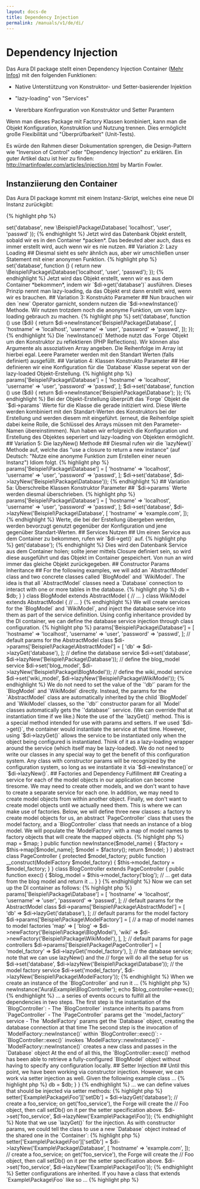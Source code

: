 ```yaml
---
layout: docs-de
title: Dependency Injection
permalink: /manuals/v1/de/di/
---
```


# Dependency Injection #

Das Aura DI package stellt einen Dependency Injection Container
([Mehr Infos](https://de.wikipedia.org/wiki/Dependency_Injection))
mit den folgenden Funktionen:

- Native Unterstützung von Konstruktor- und Setter-basierender Injektion

- "lazy-loading" von "Services"

- Vererbbare Konfirguration von Konstruktor und Setter Paramtern

Wenn man dieses Package mit Factory Klassen kombiniert,
kann man die Objekt Konfiguration, Konstruktion und Nutzung trennen.
Dies ermöglicht große Flexibilität und "Überprüfbarkeit" (Unit-Tests).

Es würde den Rahmen dieser Dokumentation sprengen, die Design-Pattern
wie "Inversion of Control" oder "Dependency Injection" zu erklären.
Ein guter Artikel dazu ist hier zu finden:
<http://martinfowler.com/articles/injection.html> by Martin Fowler.

## Instanziierung den Container ##

Das Aura DI package kommt mit einem Instanz-Skript, welches eine neue
DI Instanz zurückgibt:

{% highlight php %}
<?php
$di = require '/path/to/Aura.Di/scripts/instance.php';
{% endhighlight %}

Alternativ kannst Du die Aura DI `'src/'`  zu deinem Autoloader hinzufügen
und anschließend es selber instantiieren:

{% highlight php %}
<?php
use Aura\Di\Container;
use Aura\Di\Forge;
use Aura\Di\Config;

$di = new Container(new Forge(new Config));
{% endhighlight %}

Der `Container` ist der "Haupt-Behälter".  Unterstützende Objekte sind:

- ein `Config` Objekt zum Sammeln, Wiedergeben und Kombinierung von Settern und Konstruktor Paramteren

- ein `Forge` zur Objekt-Erstellung unter Berücksichtung der `Config` Werte.

Wir werden diese Objekte garnicht gebrauchen, da der `Container` dies für
uns übernimmt.


## Setting Services ##

Für das folgende Beispiel erstellen wir ein Service der eine Datenbank
Verbindung zurückgibt. Diese hypotetische Verbindungs-Klasse ist folgendermaßen
definiert:

{% highlight php %}
<?php
namespace Beispiel\Package;

class Database
{
    public function __construct($hostname, $username, $password)
    {
        // ... make the database connection
    }
}
{% endhighlight %}

Von diesem einfachen Service kommen wir direkt zu einem sehr komplexen
in vier Schritten. Jede dieser Variationen ist eine korrekte Nutzung
des DI Containers; jedes mit seinen eigenen Stärken und Schwächen.

## Variation 1: Eager Loading ##

In dieser Variation erstellen wir ein neues Objekt mittels des
`new` Operators.

{% highlight php %}
<?php
$di->set('database', new \Beispiel\Package\Database(
    'localhost', 'user', 'passwd'
));
{% endhighlight %}

Jetzt wird das Datenbank Objekt erstellt, sobald wir es in den Container *packen*.
Das bedeuted aber auch, dass es immer erstellt wird, auch wenn wir es nie nutzen.

## Variation 2: Lazy Loading ##

Diesmal sieht es sehr ähnlich aus, aber wir umschließen unser Statement mit einer
anonymen Funktion.

{% highlight php %}
<?php
$di->set('database', function () {
    return new \Beispiel\Package\Database('localhost', 'user', 'passwd');
});
{% endhighlight %}

Jetzt wird das Objekt erstellt, wenn wir es aus dem Container *bekommen*,
indem wir `$di->get('database')` ausführen. Dieses Prinzip nennt man
lazy-loading, da das Objekt erst dann erstellt wird, wenn wir es brauchen.

## Variation 3: Konstrukto Parameter ##

Nun brauchen wir den `new` Operator garnicht, sondern nutzen die
`$di->newInstance()` Methode. Wir nutzen trotzdem noch die anonyme Funktion,
um vom lazy-loading gebrauch zu machen.

{% highlight php %}
<?php
$di->set('database', function () use ($di) {
    return $di->newInstance('Beispiel\Package\Database', [
        'hostname' => 'localhost',
        'username' => 'user',
        'password' => 'passwd',
    ]);
});
{% endhighlight %}

Die `newInstance()` Methode nutzt das `Forge` Objekt um den Konstruktor zu reflektieren
(PHP Reflections). Wir können also Argumente als assoziativen Array angeben.
Die Reihenfolge im Array ist hierbei egal. Leere Parameter werden mit den
Standart Werten (falls definiert) ausgefüllt.

## Variation 4: Klassen Konstrukto Parameter ##

Hier definieren wir eine Konfiguration für die `Database` Klasse
seperat von der lazy-loaded Objekt-Erstellung.

{% highlight php %}
<?php
$di->params['Beispiel\Package\Database'] = [
    'hostname' => 'localhost',
    'username' => 'user',
    'password' => 'passwd',
];

$di->set('database', function () use ($di) {
    return $di->newInstance('Beispiel\Package\Database');
});
{% endhighlight %}

Bei der Objekt-Erstellung überprüft das `Forge` Objekt die `$di->params`
Werte für die Klasse die gerade initiziert wird. Diese Werte werden kombiniert
mit den Standart-Werten des Konstruktors bei der Erstellung und werden diesem
mit eingeführt. (erneut, die Reihenfolge spielt dabei keine Rolle, die Schlüssel des Arrays
müssen mit den Parameter-Namen übereinstimmen).

Nun haben wir erfolgreich die Konfiguration und Erstellung des Objektes
seperiert und lazy-loading von Objekten ermöglicht.

## Variation 5: Die lazyNew() Methode ##

Diesmal rufen wir die `lazyNew()` Methode auf, welche das
"use a closure to return a new instance" (auf Deutsch:
"Nutze eine anonyme Funktion zum Erstellen einer neuen Instanz")
Idiom  folgt.

{% highlight php %}
<?php
$di->params['Beispiel\Package\Database'] = [
    'hostname' => 'localhost',
    'username' => 'user',
    'password' => 'passwd',
];

$di->set('database', $di->lazyNew('Beispiel\Package\Database'));
{% endhighlight %}


## Variation 5a: Überschreibe Klassen Konstruktor Parameter ##

`$di->params` Werte werden diesmal überschrieben.

{% highlight php %}
<?php
$di->params['Beispiel\Package\Database'] = [
    'hostname' => 'localhost',
    'username' => 'user',
    'password' => 'passwd',
];

$di->set('database', $di->lazyNew('Beispiel\Package\Database', [
    'hostname' => 'example.com',
]);
{% endhighlight %}

Werte, die bei der Erstellung übergeben werden, werden bevorzugt genutzt
gegenüber der Konfiguration und jene gegenüber Standart-Werten.


## Services Nutzen ##

Um einen Service aus dem Container zu bekommen, rufen wir `$di->get()` auf.

{% highlight php %}
<?php
$db = $di->get('database');
{% endhighlight %}

Dies wird den Datenbank Service aus dem Container holen; sollte jener
mittels Closure definiert sein, so wird diese ausgeführt und das Objekt
im Container gespeichert.
Von nun an wird immer das gleiche Objekt zurückgegeben.

## Constructor Params Inheritance ##

For the following examples, we will add an `AbstractModel` class and two
concrete classes called `BlogModel` and `WikiModel`. The idea is that all
`AbstractModel` classes need a `Database` connection to interact with one or
more tables in the database.

{% highlight php %}
<?php
namespace Beispiel\Package;

abstract class AbstractModel
{
    protected $db;
    
    public function __construct(Database $db)
    {
        $this->db = $db;
    }
}

class BlogModel extends AbstractModel
{
    // ...
}

class WikiModel extends AbstractModel
{
    // ...
}
{% endhighlight %}

We will create services for the `BlogModel` and `WikiModel`, and inject the
database service into them as part of the service definition. Using config
inheritance provided by the DI container, we can define the database service
injection through class configuration.

{% highlight php %}
<?php
// default params for the Database class
$di->params['Beispiel\Package\Database'] = [
    'hostname' => 'localhost',
    'username' => 'user',
    'password' => 'passwd',
];

// default params for the AbstractModel class
$di->params['Beispiel\Package\AbstractModel'] = [
    'db' => $di->lazyGet('database'),
];

// define the database service
$di->set('database', $di->lazyNew('Beispiel\Package\Database'));

// define the blog_model service
$di->set('blog_model', $di->lazyNew('Beispiel\Package\BlogModel'));

// define the wiki_model service
$di->set('wiki_model', $di->lazyNew('Beispiel\Package\WikiModel'));
{% endhighlight %}

We do not need to set the value of the `'db'` param for the `BlogModel` and
`WikiModel` directly. Instead, the params for the `AbstractModel` class are
automatically inherited by the child `BlogModel` and `WikiModel` classes, so
the `'db'` constructor param for all `Model` classes automatically gets the
`'database'` service. (We can override that at instantiation time if we like.)

Note the use of the `lazyGet()` method. This is a special method intended for
use with params and setters. If we used `$di->get()`, the container would
instantiate the service at that time. However, using `$di->lazyGet()` allows
the service to be instantiated only when the object being configured is
instantiated. Think of it as a lazy-loading wrapper around the service (which
itself may be lazy-loaded).

We do not need to write our classes in any special way to get the benefit of
this configuration system. Any class with constructor params will be
recognized by the configuration system, so long as we instantiate it via
`$di->newInstance()`or `$di->lazyNew()`.


## Factories and Dependency Fulfillment ##

Creating a service for each of the model objects in our application can become
tiresome. We may need to create other models, and we don't want to have to
create a separate service for each one. In addition, we may need to create
model objects from within another object. Finally, we don't want to create
model objects until we actually need them. This is where we can make use of
factories.

Below, we will define three new classes: a factory to create model objects for
us, an abstract `PageController` class that uses the model factory, and a
`BlogController` class that needs an instance of a blog model. We will
populate the `ModelFactory` with a map of model names to factory objects that
will create the mapped objects.

{% highlight php %}
<?php
namespace Beispiel\Package;

class ModelFactory
{
    // a map of model names to factory closures
    protected $map = [];
    
    public function __construct($map = [])
    {
        $this->map = $map;
    }
    
    public function newInstance($model_name)
    {
        $factory = $this->map[$model_name];
        $model = $factory();
        return $model;
    }
}

abstract class PageController
{
    protected $model_factory;
    
    public function __construct(ModelFactory $model_factory)
    {
        $this->model_factory = $model_factory;
    }
}

class BlogController extends PageController
{
    public function exec()
    {
        $blog_model = $this->model_factory('blog');
        // ... get data from the blog model and return it ...
    }
}
{% endhighlight %}

Now we can set up the DI container as follows:

{% highlight php %}
<?php
// default params for database connections
$di->params['Beispiel\Package\Database'] = [
    'hostname' => 'localhost',
    'username' => 'user',
    'password' => 'passwd',
];

// default params for the AbstractModel class
$di->params['Beispiel\Package\AbstractModel'] = [
    'db' => $di->lazyGet('database'),
];

// default params for the model factory
$di->params['Beispiel\Package\ModelFactory'] = [
    // a map of model names to model factories
    'map' => [
        'blog' => $di->newFactory('Beispiel\Package\BlogModel'),
        'wiki' => $di->newFactory('Beispiel\Package\WikiModel'),
    ],
];

// default params for page controllers
$di->params['Beispiel\Package\PageController'] = [
    'model_factory' => $di->lazyGet('model_factory'),
];

// the database service; note that we can use lazyNew() and the
// forge will do all the setup for us
$di->set('database', $di->lazyNew('Beispiel\Package\Database'));

// the model factory service
$di->set('model_factory', $di->lazyNew('Beispiel\Package\ModelFactory'));
{% endhighlight %}

When we create an instance of the `BlogController` and run it ...

{% highlight php %}
<?php
$blog_controller = $di->newInstance('Aura\Example\BlogController');
echo $blog_controller->exec();
{% endhighlight %}

... a series of events occurs to fulfill all the dependencies in two steps.
The first step is the instantiation of the `BlogController`:

- The `BlogController` instance inherits its params from `PageController`

- The `PageController` params get the `'model_factory'` service

- The `ModelFactory` params get the `Database` object, creating the
  database connection at that time

The second step is the invocation of `ModelFactory::newInstance()` within
`BlogController::exec()`:

- `BlogController::exec()` invokes `ModelFactory::newInstance()`

- `ModelFactory::newInstance()` creates a new class and passes in the
  `Database` object

At the end of all this, the `BlogController::exec()` method has been able to
retrieve a fully-configured `BlogModel` object without having to specify any
configuration locally.


## Setter Injection ##

Until this point, we have been working via constructor injection. However, we
can work via setter injection as well.

Given the following example class ...

{% highlight php %}
<?php
namespace Example\Package;

class Foo {

    protected $db;

    public function setDb(Database $db)
    {
        $this->db = $db;
    }
}
{% endhighlight %}

... we can define values that should be injected via setter methods:


{% highlight php %}
<?php
// after construction, the Forge will call Foo::setDb()
// and inject the 'database' service object
$di->setter['Example\Package\Foo']['setDb'] = $di->lazyGet('database');

// create a foo_service; on get('foo_service'), the Forge will create the
// Foo object, then call setDb() on it per the setter specification above.
$di->set('foo_service', $di->lazyNew('Example\Package\Foo'));
{% endhighlight %}    

Note that we use `lazyGet()` for the injection. As with constructor params, we
could tell the class to use a new `Database` object instead of the shared one
in the `Container`:

{% highlight php %}
<?php
// after construction, call Foo::setDb() and inject a service object.
// we override the default 'hostname' param for the instantiation.
$di->setter['Example\Package\Foo']['setDb'] = $di->lazyNew('Example\Package\Database', [
    'hostname' => 'example.com',
]);

// create a foo_service; on get('foo_service'), the Forge will create the
// Foo object, then call setDb() on it per the setter specification above.
$di->set('foo_service', $di->lazyNew('Example\Package\Foo'));
{% endhighlight %}    

Setter configurations are inherited. If you have a class that extends
`Example\Package\Foo` like so ...

{% highlight php %}
<?php
namespace Example\Package;
class Bar extends Foo
{
// ...
}
{% endhighlight %}

... you do not need to add a new setter value for it; the `Forge` reads all
parent setters and applies them. (If you do add a setter value for that class,
it will override the parent setter.)

## Conclusion ##

If we construct our dependencies properly with params, setters, services, and
factories, we will only need to get one object directly from DI container. All
object creation will then happen through the DI container via factory objects
and/or the `Forge` object. We will never need to use the DI container itself
in any of the created objects.
